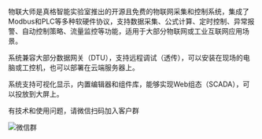 物联大师是真格智能实验室推出的开源且免费的物联网采集和控制系统，集成了Modbus和PLC等多种软硬件协议，支持数据采集、公式计算、定时控制、异常报警、自动控制策略、流量监控等功能，适用于大部分物联网或工业互联网应用场景。

系统兼容大部分数据网关（DTU），支持远程调试（透传），可以安装在现场的电脑或工控机，也可以部署在云端服务器上。

系统支持可视化显示，内置编辑器和组件库，能够实现Web组态（SCADA），可以投放到大屏上。

有技术和使用问题，请微信扫码加入客户群

![微信群](https://iot-master.com/iot-master.png)